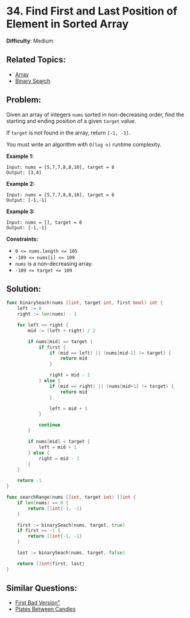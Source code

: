 # 34. Find First and Last Position of Element in Sorted Array

**Difficulty**: Medium

## Related Topics:

- [Array](https://leetcode.com/tag/array/)
- [Binary Search](https://leetcode.com/tag/binary-search/)

## Problem:

Given an array of integers `nums` sorted in non-decreasing order, find the starting and ending position of a given `target` value.

If `target` is not found in the array, return `[-1, -1]`.

You must write an algorithm with `O(log n)` runtime complexity.

**Example 1:**

```
Input: nums = [5,7,7,8,8,10], target = 8
Output: [3,4]
```

**Example 2:**

```
Input: nums = [5,7,7,8,8,10], target = 6
Output: [-1,-1]
```

**Example 3:**

```
Input: nums = [], target = 0
Output: [-1,-1]
```

**Constraints:**

- `0 <= nums.length <= 105`
- `-109 <= nums[i] <= 109`
- `nums` is a non-decreasing array.
- `-109 <= target <= 109`

## Solution:

```go
func binarySeach(nums []int, target int, first bool) int {
	left := 0
	right := len(nums) - 1

	for left <= right {
		mid := (left + right) / 2

		if nums[mid] == target {
			if first {
				if (mid == left) || (nums[mid-1] != target) {
					return mid
				}

				right = mid - 1
			} else {
				if (mid == right) || (nums[mid+1] != target) {
					return mid
				}

				left = mid + 1
			}

			continue
		}

		if nums[mid] < target {
			left = mid + 1
		} else {
			right = mid - 1
		}
	}

	return -1
}

func searchRange(nums []int, target int) []int {
	if len(nums) == 0 {
		return []int{-1, -1}
	}

	first := binarySeach(nums, target, true)
	if first == -1 {
		return []int{-1, -1}
	}

	last := binarySeach(nums, target, false)

	return []int{first, last}
}
```

## Similar Questions:

- [First Bad Version"](https://github.com/ju-popov/leetcode.com/tree/main/problems/first-bad-version/)
- [Plates Between Candles](https://github.com/ju-popov/leetcode.com/tree/main/problems/plates-between-candles/)
